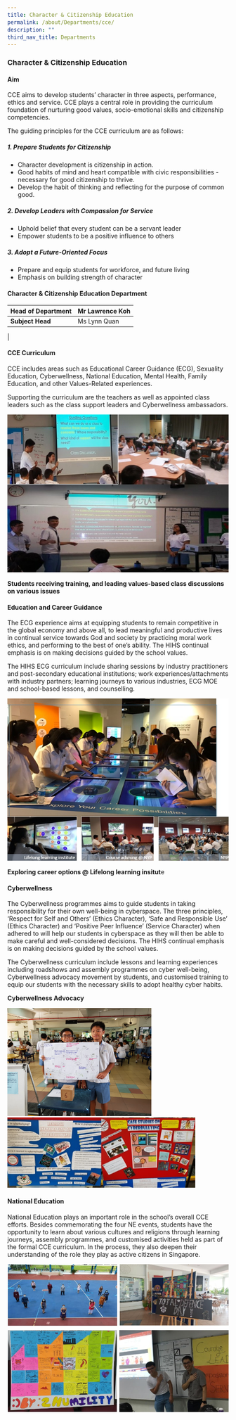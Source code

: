 ```yaml
---
title: Character & Citizenship Education
permalink: /about/Departments/cce/
description: ""
third_nav_title: Departments
---
```

### **Character & Citizenship Education**
#### **Aim**
CCE aims to develop students’ character in three aspects, performance, ethics and service. CCE plays a central role in providing the curriculum foundation of nurturing good values, socio-emotional skills and citizenship competencies.

The guiding principles for the CCE curriculum are as follows:

##### **1. Prepare Students for Citizenship**
* Character development is citizenship in action.
* Good habits of mind and heart compatible with civic responsibilities - necessary for good citizenship to thrive.
* Develop the habit of thinking and reflecting for the purpose of common good.

##### **2. Develop Leaders with Compassion for Service**
* Uphold belief that every student can be a servant leader
* Empower students to be a positive influence to others

##### **3. Adopt a Future-Oriented Focus**
* Prepare and equip students for workforce, and future living
* Emphasis on building strength of character

#### **Character & Citizenship Education Department**

| **Head of Department** | Mr Lawrence Koh |
|---|---|
| **Subject Head** | Ms Lynn Quan |
| 

#### **CCE Curriculum**

CCE includes areas such as Educational Career Guidance (ECG), Sexuality Education, Cyberwellness, National Education, Mental Health, Family Education, and other Values-Related experiences.

Supporting the curriculum are the teachers as well as appointed class leaders such as the class support leaders and Cyberwellness ambassadors.

![](/images/cce%201.jpg)

**Students receiving training, and leading values-based class discussions on various issues**

#### **Education and Career Guidance**
The ECG experience aims at equipping students to remain competitive in the global economy and above all, to lead meaningful and productive lives in continual service towards God and society by practicing moral work ethics, and performing to the best of one’s ability. The HIHS continual emphasis is on making decisions guided by the school values.

The HIHS ECG curriculum include sharing sessions by industry practitioners and post-secondary educational institutions; work experiences/attachments with industry partners; learning journeys to various industries, ECG MOE and school-based lessons, and counselling.

![](/images/cce%202.jpg)

**Exploring career options @ Lifelong learning insitut**e

#### **Cyberwellness**

The Cyberwellness programmes aims to guide students in taking responsibility for their own well-being in cyberspace. The three principles, ‘Respect for Self and Others’ (Ethics Character), ‘Safe and Responsible Use’ (Ethics Character) and ‘Positive Peer Influence’ (Service Character) when adhered to will help our students in cyberspace as they will then be able to make careful and well-considered decisions. The HIHS continual emphasis is on making decisions guided by the school values.

The Cyberwellness curriculum include lessons and learning experiences including roadshows and assembly programmes on cyber well-being, Cyberwellness advocacy movement by students, and customised training to equip our students with the necessary skills to adopt healthy cyber habits.

**Cyberwellness Advocacy**

<img src="/images/cce%203.jpg" 
     style="width:65%">
<img src="/images/cce4.jpg" 
     style="width:85%">
		 
#### **National Education**

National Education plays an important role in the school’s overall CCE efforts. Besides commemorating the four NE events, students have the opportunity to learn about various cultures and religions through learning journeys, assembly programmes, and customised activities held as part of the formal CCE curriculum. In the process, they also deepen their understanding of the role they play as active citizens in Singapore.

![](/images/cce%205.jpg)